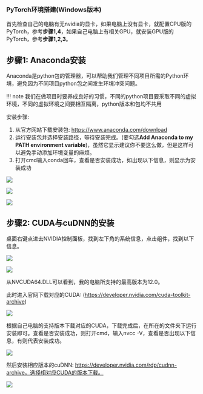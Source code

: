 
### PyTorch环境搭建(Windows版本)

首先检查自己的电脑有无nvidia的显卡，如果电脑上没有显卡，就配置CPU版的PyTorch，参考**步骤1,4**，如果自己电脑上有相关GPU，就安装GPU版的PyTorch，参考**步骤1,2,3**。

## 步骤1: Anaconda安装

Anaconda是python包的管理器，可以帮助我们管理不同项目所需的Python环境，避免因为不同项目python包之间发生环境冲突问题。

!!! note 
    我们在做项目时要养成良好的习惯，不同的python项目要采取不同的虚拟环境，不同的虚拟环境之间要相互隔离，python版本和包均不共用

安装步骤: 
1. 从官方网站下载安装包: https://www.anaconda.com/download
2. 运行安装包并选择安装路径，等待安装完成。(要勾选**Add Anaconda to my PATH environment variable**)，虽然它显示建议你不要这么做，但是这样可以避免手动添加环境变量的麻烦。
3. 打开cmd输入conda回车，查看是否安装成功，如出现以下信息，则显示为安装成功
   
![](../img/01/1-1_01.png)

![](../img/01/1-1_02.png)

![](../img/01/1-1_03.png)

## 步骤2: CUDA与cuDNN的安装

桌面右键点进去NVIDIA控制面板，找到左下角的系统信息，点击组件，找到以下信息。

![](../img/01/1-1_04.png)

![](../img/01/1-1_05.png)

从NVCUDA64.DLL可以看到，我的电脑所支持的最高版本为12.0。

此时进入官网下载对应的CUDA: (https://developer.nvidia.com/cuda-toolkit-archive)

![](../img/01/1-1_06.png)

根据自己电脑的支持版本下载对应的CUDA，下载完成后，在所在的文件夹下运行安装即可。查看是否安装成功，则打开cmd，输入nvcc -V，查看是否出现以下信息，有则代表安装成功。

![](../img/01/1-1_07.png)

然后安装相应版本的cuDNN: https://developer.nvidia.com/rdp/cudnn-archive，选择相对应CUDA的版本下载。

![](../img/01/1-1_08.png)